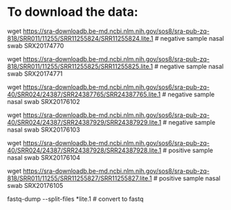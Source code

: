 # To download the data:

wget https://sra-downloadb.be-md.ncbi.nlm.nih.gov/sos8/sra-pub-zq-818/SRR011/11255/SRR11255824/SRR11255824.lite.1 # negative sample nasal swab SRX20174770

wget https://sra-downloadb.be-md.ncbi.nlm.nih.gov/sos8/sra-pub-zq-818/SRR011/11255/SRR11255825/SRR11255825.lite.1 # negative sample nasal swab SRX20174771

wget https://sra-downloadb.be-md.ncbi.nlm.nih.gov/sos6/sra-pub-zq-40/SRR024/24387/SRR24387765/SRR24387765.lite.1 # negative sample nasal swab SRX20176102

wget https://sra-downloadb.be-md.ncbi.nlm.nih.gov/sos6/sra-pub-zq-40/SRR024/24387/SRR24387929/SRR24387929.lite.1 # negative sample nasal swab SRX20176103

wget https://sra-downloadb.be-md.ncbi.nlm.nih.gov/sos6/sra-pub-zq-40/SRR024/24387/SRR24387928/SRR24387928.lite.1 # positive sample nasal swab SRX20176104

wget https://sra-downloadb.be-md.ncbi.nlm.nih.gov/sos8/sra-pub-zq-818/SRR011/11255/SRR11255827/SRR11255827.lite.1 # positive sample nasal swab SRX20176105

fastq-dump --split-files *lite.1 # convert to fastq
